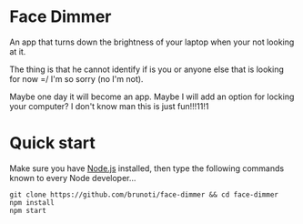 # Face Dimmer

An app that turns down the brightness of your laptop when your not looking at it. 

The thing is that he cannot identify if is you or anyone else that is looking for now =/ I'm so sorry (no I'm not).

Maybe one day it will become an app. Maybe I will add an option for locking your computer? I don't know man this is just fun!!!11!1


# Quick start

Make sure you have [Node.js](https://nodejs.org) installed, then type the following commands known to every Node developer...
```
git clone https://github.com/brunoti/face-dimmer && cd face-dimmer
npm install
npm start
```
